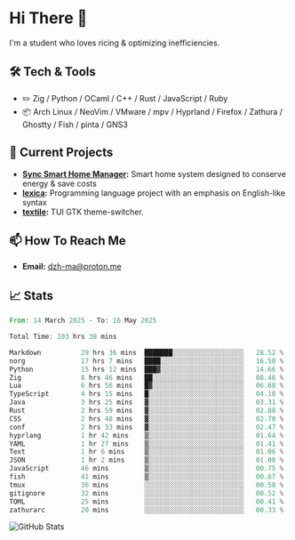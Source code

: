 # Hi There 👋
I'm a student who loves ricing & optimizing inefficiencies.
## 🛠️ Tech & Tools
- ✏️  Zig / Python / OCaml / C++ / Rust / JavaScript / Ruby
- 📦 Arch Linux / NeoVim / VMware / mpv / Hyprland / Firefox / Zathura / Ghostty / Fish / pinta / GNS3
## 🔭 Current Projects
- **[Sync Smart Home Manager](https://github.com/dzh-ma/sync):** Smart home system designed to conserve energy & save costs
- **[lexica](https://github.com/dzh-ma/lexica):** Programming language project with an emphasis on English-like syntax
- **[textile](https://github.com/dzh-ma/textile):** TUI GTK theme-switcher.
## 📫 How To Reach Me
- **Email:** [dzh-ma@proton.me](mailto:dzh-ma@proton.me)
## 📈 Stats
<!--START_SECTION:waka-->

```rust
From: 14 March 2025 - To: 16 May 2025

Total Time: 103 hrs 38 mins

Markdown          29 hrs 36 mins  ███████░░░░░░░░░░░░░░░░░░   28.52 %
norg              17 hrs 7 mins   ████░░░░░░░░░░░░░░░░░░░░░   16.50 %
Python            15 hrs 12 mins  ███▓░░░░░░░░░░░░░░░░░░░░░   14.66 %
Zig               8 hrs 46 mins   ██░░░░░░░░░░░░░░░░░░░░░░░   08.46 %
Lua               6 hrs 56 mins   █▓░░░░░░░░░░░░░░░░░░░░░░░   06.68 %
TypeScript        4 hrs 15 mins   █░░░░░░░░░░░░░░░░░░░░░░░░   04.10 %
Java              3 hrs 25 mins   ▓░░░░░░░░░░░░░░░░░░░░░░░░   03.31 %
Rust              2 hrs 59 mins   ▓░░░░░░░░░░░░░░░░░░░░░░░░   02.88 %
CSS               2 hrs 48 mins   ▓░░░░░░░░░░░░░░░░░░░░░░░░   02.70 %
conf              2 hrs 33 mins   ▓░░░░░░░░░░░░░░░░░░░░░░░░   02.47 %
hyprlang          1 hr 42 mins    ▒░░░░░░░░░░░░░░░░░░░░░░░░   01.64 %
YAML              1 hr 27 mins    ▒░░░░░░░░░░░░░░░░░░░░░░░░   01.41 %
Text              1 hr 6 mins     ▒░░░░░░░░░░░░░░░░░░░░░░░░   01.06 %
JSON              1 hr 2 mins     ▒░░░░░░░░░░░░░░░░░░░░░░░░   01.00 %
JavaScript        46 mins         ▒░░░░░░░░░░░░░░░░░░░░░░░░   00.75 %
fish              41 mins         ▒░░░░░░░░░░░░░░░░░░░░░░░░   00.67 %
tmux              36 mins         ░░░░░░░░░░░░░░░░░░░░░░░░░   00.58 %
gitignore         32 mins         ░░░░░░░░░░░░░░░░░░░░░░░░░   00.52 %
TOML              25 mins         ░░░░░░░░░░░░░░░░░░░░░░░░░   00.41 %
zathurarc         20 mins         ░░░░░░░░░░░░░░░░░░░░░░░░░   00.33 %
```

<!--END_SECTION:waka-->

![GitHub Stats](https://github-readme-stats.vercel.app/api?username=dzh-ma&show_icons=true&theme=transparent)
